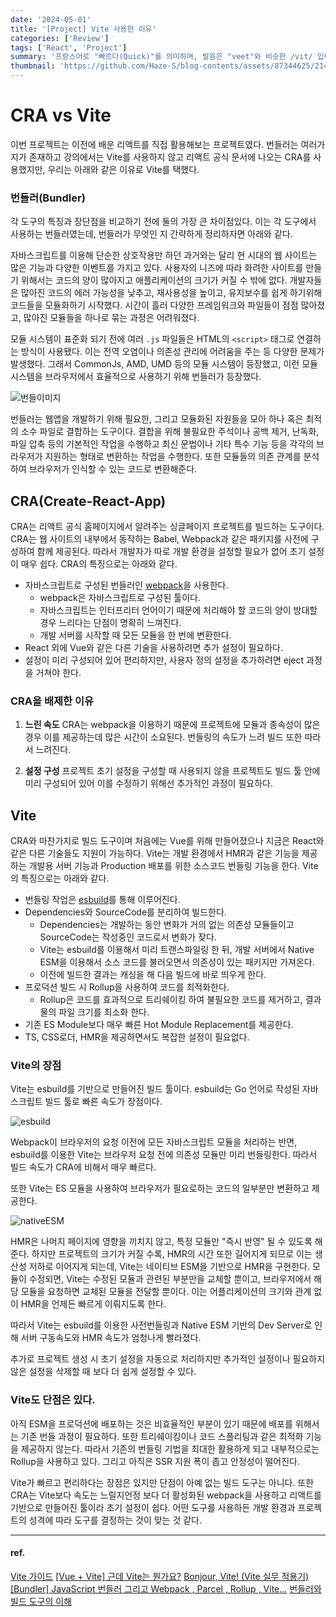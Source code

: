 ```yaml
---
date: '2024-05-01'
title: '[Project] Vite 사용한 이유'
categories: ['Review']
tags: ['React', 'Project']
summary: '프랑스어로 "빠르다(Quick)"를 의미하며, 발음은 "veet"와 비슷한 /vit/ 입니다.'
thumbnail: 'https://github.com/Haze-S/blog-contents/assets/87344625/2144463c-7032-43aa-8b6b-28d62b6d2954'
---
```


# CRA vs Vite

이번 프로젝트는 이전에 배운 리액트를 직접 활용해보는 프로젝트였다. 번들러는 여러가지가 존재하고 강의에서는 Vite를 사용하지 않고 리액트 공식 문서에 나오는 CRA를 사용했지만, 우리는 아래와 같은 이유로 Vite를 택했다.

### 번들러(Bundler)

각 도구의 특징과 장단점을 비교하기 전에 둘의 가장 큰 차이점있다. 이는 각 도구에서 사용하는 번들러였는데, 번들러가 무엇인 지 간략하게 정리하자면 아래와 같다.

자바스크립트를 이용해 단순한 상호작용만 하던 과거와는 달리 현 시대의 웹 사이트는 많은 기능과 다양한 이벤트를 가지고 있다. 사용자의 니즈에 따라 화려한 사이트를 만들기 위해서는 코드의 양이 많아지고 애플리케이션의 크기가 커질 수 밖에 없다. 개발자들은 많아진 코드의 에러 가능성을 낮추고, 재사용성을 높이고, 유지보수를 쉽게 하기위해 코드들을 모듈화하기 시작했다. 시간이 흘러 다양한 프레임워크와 파일들이 점점 많아졌고, 많아진 모듈들을 하나로 묶는 과정은 어려워졌다.

모듈 시스템이 표준화 되기 전에 여러 `.js` 파일들은 HTML의 `<script>` 태그로 연결하는 방식이 사용됐다. 이는 전역 오염이나 의존성 관리에 어려움을 주는 등 다양한 문제가 발생했다. 그래서 CommonJs, AMD, UMD 등의 모듈 시스템이 등장했고, 이런 모듈 시스템을 브라우저에서 효율적으로 사용하기 위해 번들러가 등장했다.

![번들이미지](https://github.com/Haze-S/blog-contents/assets/87344625/7d387432-8bce-4944-94dd-786217f9fdc0)

번들러는 웹앱을 개발하기 위해 필요한, 그리고 모듈화된 자원들을 모아 하나 혹은 최적의 소수 파일로 결합하는 도구이다.
결합을 위해 불필요한 주석이나 공백 제거, 난독화, 파일 압축 등의 기본적인 작업을 수행하고 최신 문법이나 기타 특수 기능 등을 각각의 브라우저가 지원하는 형태로 변환하는 작업을 수행한다. 또한 모듈들의 의존 관계를 분석하여 브라우저가 인식할 수 있는 코드로 변환해준다.

## CRA(Create-React-App)

CRA는 리액트 공식 홈페이지에서 알려주는 싱글페이지 프로젝트를 빌드하는 도구이다. CRA는 웹 사이트의 내부에서 동작하는 Babel, Webpack과 같은 패키지를 사전에 구성하여 함께 제공된다. 따라서 개발자가 따로 개발 환경을 설정할 필요가 없어 초기 설정이 매우 쉽다.
CRA의 특징으로는 아래와 같다.

- 자바스크립트로 구성된 번들러인 [webpack](https://webpack.kr/)을 사용한다.
  - webpack은 자바스크립트로 구성된 툴이다.
  - 자바스크립트는 인터프리터 언어이기 때문에 처리해야 할 코드의 양이 방대할 경우 느리다는 단점이 명확히 느껴진다.
  - 개발 서버를 시작할 때 모든 모듈을 한 번에 변환한다.
- React 외에 Vue와 같은 다른 기술을 사용하려면 추가 설정이 필요하다.
- 설정이 미리 구성되어 있어 편리하지만, 사용자 정의 설정을 추가하려면 eject 과정을 거쳐야 한다.

### CRA을 배제한 이유

1. **느린 속도**
   CRA는 webpack을 이용하기 때문에 프로젝트에 모듈과 종속성이 많은 경우 이를 제공하는데 많은 시간이 소요된다. 번들링의 속도가 느려 빌드 또한 따라서 느려진다.

2. **설정 구성**
   프로젝트 초기 설정을 구성할 때 사용되지 않을 프로젝트도 빌드 툴 안에 미리 구성되어 있어 이를 수정하기 위해선 추가적인 과정이 필요하다.

## Vite

CRA와 마찬가지로 빌드 도구이며 처음에는 Vue를 위해 만들어졌으나 지금은 React와 같은 다른 기술들도 지원이 가능하다. Vite는 개발 환경에서 HMR과 같은 기능을 제공하는 개발용 서버 기능과 Production 배포를 위한 소스코드 번들링 기능을 한다.
Vite의 특징으로는 아래와 같다.

- 번들링 작업은 [esbuild](https://esbuild.github.io/)를 통해 이루어진다.
- Dependencies와 SourceCode를 분리하여 빌드한다.
  - Dependencies는 개발하는 동안 변화가 거의 없는 의존성 모듈들이고 SourceCode는 작성중인 코드로서 변화가 잦다.
  - Vite는 esbuild를 이용해서 미리 트랜스파일링 한 뒤, 개발 서버에서 Native ESM을 이용해서 소스 코드를 불러오면서 의존성이 있는 패키지만 가져온다.
  - 이전에 빌드한 결과는 캐싱을 해 다음 빌드에 바로 띄우게 한다.
- 프로덕션 빌드 시 Rollup을 사용하여 코드를 최적화한다.
  - Rollup은 코드를 효과적으로 트리쉐이킹 하여 불필요한 코드를 제거하고, 결과물의 파일 크기를 최소화 한다.
- 기존 ES Module보다 매우 빠른 Hot Module Replacement를 제공한다.
- TS, CSS로더, HMR을 제공하면서도 복잡한 설정이 필요없다.

### Vite의 장점

Vite는 esbuild를 기반으로 만들어진 빌드 툴이다. esbuild는 Go 언어로 작성된 자바스크립트 빌드 툴로 빠른 속도가 장점이다.

![esbuild](https://github.com/Haze-S/blog-contents/assets/87344625/61be0637-3553-409e-97a3-e74626a8c68a)

Webpack이 브라우저의 요청 이전에 모든 자바스크립트 모듈을 처리하는 반면, esbuild를 이용한 Vite는 브라우저 요청 전에 의존성 모듈만 미리 번들링한다. 따라서 빌드 속도가 CRA에 비해서 매우 빠르다.

또한 Vite는 ES 모듈을 사용하여 브라우저가 필요로하는 코드의 일부분만 변환하고 제공한다.

![nativeESM](https://github.com/Haze-S/blog-contents/assets/87344625/be3a28d8-b957-425d-9aec-aa8b2720f793)

HMR은 나머지 페이지에 영향을 끼치지 않고, 특정 모듈만 "즉시 반영" 될 수 있도록 해준다. 하지만 프로젝트의 크기가 커질 수록, HMR의 시간 또한 길어지게 되므로 이는 생산성 저하로 이어지게 되는데, Vite는 네이티브 ESM을 기반으로 HMR을 구현한다. 모듈이 수정되면, Vite는 수정된 모듈과 관련된 부분만을 교체할 뿐이고, 브라우저에서 해당 모듈을 요청하면 교체된 모듈을 전달할 뿐이다. 이는 어플리케이션의 크기와 관계 없이 HMR을 언제든 빠르게 이뤄지도록 한다.

따라서 Vite는 esbuild를 이용한 사전번들링과 Native ESM 기반의 Dev Server로 인해 서버 구동속도와 HMR 속도가 엄청나게 빨라졌다.

추가로 프로젝트 생성 시 초기 설정을 자동으로 처리하지만 추가적인 설정이나 필요하지 않은 설정을 삭제할 때 보다 더 쉽게 설정할 수 있다.

### Vite도 단점은 있다.

아직 ESM을 프로덕션에 배포하는 것은 비효율적인 부분이 있기 때문에 배포를 위해서는 기존 번들 과정이 필요하다. 또한 트리쉐이킹이나 코드 스플리팅과 같은 최적화 기능을 제공하지 않는다. 따라서 기존의 번들링 기법을 최대한 활용하게 되고 내부적으로는 Rollup을 사용하고 있다. 그리고 아직은 SSR 지원 폭이 좁고 안정성이 떨어진다.

Vite가 빠르고 편리하다는 장점은 있지만 단점이 아예 없는 빌드 도구는 아니다. 또한 CRA는 Vite보다 속도는 느릴지언정 보다 더 활성화된 webpack을 사용하고 리액트를 기반으로 만들어진 툴이라 초기 설정이 쉽다. 어떤 도구를 사용하든 개발 환경과 프로젝트의 성격에 따라 도구를 결정하는 것이 맞는 것 같다.

---

#### ref.

[Vite 가이드](https://ko.vitejs.dev/guide/)
[[Vue + Vite] 근데 Vite는 뭔가요?](https://analogcode.tistory.com/39)
[Bonjour, Vite! (Vite 실무 적용기)](https://blog.hectodata.co.kr/bonjour-vite/)
[[Bundler] JavaScript 번들러 그리고 Webpack , Parcel , Rollup , Vite...](https://velog.io/@wynter_j/Bundler-JavaScript-%EB%B2%88%EB%93%A4%EB%9F%AC-%EA%B7%B8%EB%A6%AC%EA%B3%A0-Webpack-Parcel-Rollup-Vite...-1)
[번들러와 빌드 도구의 이해](https://www.heropy.dev/p/x8iedW)
